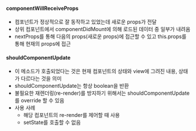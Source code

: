 #### componentWillReceiveProps
- 컴포넌트가 정상적으로 잘 동작하고 있었는데 새로운 props가 전달
- 상위 컴포넌트에서 componentDidMount에 의해 로드된 데이터 중 일부가 내려옴
- nextProps를 통해 다음의 props(새로운 props)에 접근할 수 있고 this.props를 통해 현재의 props에 접근

#### shouldComponentUpdate
- 이 메소드가 호출되었다는 것은 현재 컴포넌트의 상태와 view에 그려진 내용, 상태가 다르다는 것을 의미
- shouldComponentUpdate는 항상 boolean을 반환
- 불필요한 재렌더링(re-render)를 방지하기 위해서는 shouldComponentUpdate를 override 할 수 있음
- 사용 사례
	- 해당 컴포넌트의 re-render를 제어할 때 사용
	- setState를 호출할 수 없음
